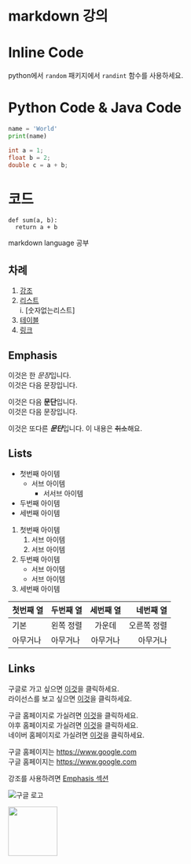 # markdown 강의

# Inline Code

python에서 `random` 패키지에서 `randint` 함수를 사용하세요.

# Python Code & Java Code

```python
name = 'World'
print(name)
```

```java
int a = 1;
float b = 2;
double c = a + b;
```

# 코드
    def sum(a, b):
      return a + b

markdown language 공부

## 차례
1. [강조](#Emphasis)
2. [리스트](#Lists)  
  i. [숫자없는리스트]
4. [테이블](#Tables)
5. [링크](#Links)

## Emphasis

이것은 한 *문장*입니다.  
이것은 다음 문장입니다.

이것은 다음 **문단**입니다.  
이것은 다음 문장입니다.

이것은 또다른 ***문단***입니다.
이 내용은 ~~취소~~해요.

## Lists

- 첫번째 아이템  
  - 서브 아이템  
    - 서서브 아이템
- 두번째 아이템
- 세번째 아이템

1. 첫번째 아이템  
   1. 서브 아이템
   2. 서브 아이템
2. 두번째 아이템
   - 서브 아이템
   - 서브 아이템
3. 세번째 아이템

| 첫번째 열 | 두번째 열 | 세번째 열 | 네번째 열 |
|---------|:--------|:-------:|-------:|
| 기본 | 왼쪽 정렬 | 가운데 | 오른쪽 정렬 |
| 아무거나 | 아무거나 | 아무거나 | 아무거나 |

## Links
구글로 가고 싶으면 [이것](https://www.google.com)을 클릭하세요.  
라이선스를 보고 싶으면 [이것](./License)을 클릭하세요.

구글 홈페이지로 가실려면 [이것][1]을 클릭하세요.  
야후 홈페이지로 가실려면 [이것][2]을 클릭하세요.  
네이버 홈페이지로 가실려면 [이것][3]을 클릭하세요.

[1]: https://www.google.com
[2]: https://www.yahoo.co.jp
[3]: https://www.naver.com

구글 홈페이지는 https://www.google.com  
구글 홈페이지는 <https://www.google.com>

강조를 사용하려면 [Emphasis 섹션](#Emphasis-is-Here)

![구글 로고](https://www.google.com/images/branding/googlelogo/1x/googlelogo_color_272x92dp.png "구글 공식 로고")

<img
src="https://www.google.com/images/branding/googlelogo/1x/googlelogo_color_272x92dp.png" width = 100>
